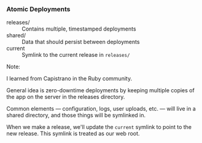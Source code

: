### Atomic Deployments

<dl>
    <div class="fragment">
        <dt>releases/</dt>
        <dd>Contains multiple, timestamped deployments</dd>
    </div>
    <div class="fragment">
        <dt>shared/</dt>
        <dd>Data that should persist between deployments</dd>
    </div>
    <div class="fragment">
        <dt>current</dt>
        <dd>Symlink to the current release in <code>releases/</code></dd>
    </div>
</dl>

Note:

I learned from Capistrano in the Ruby community.

General idea is zero-downtime deployments by keeping multiple copies of the app on the server in the releases directory.

Common elements — configuration, logs, user uploads, etc. — will live in a shared directory, and those things will be symlinked in.

When we make a release, we'll update the `current` symlink to point to the new release. This symlink is treated as our web root.
